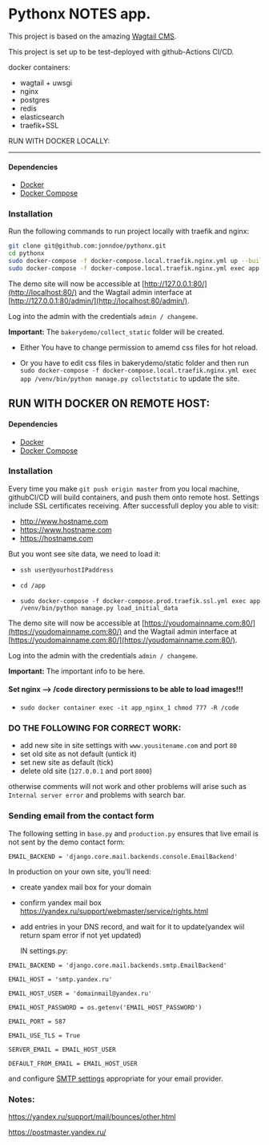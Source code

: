 



Pythonx NOTES app.
=======================


This project is based on the amazing [Wagtail CMS](https://github.com/wagtail/wagtail).

This project is set up to be test-deployed with github-Actions CI/CD.

docker containers: 

- wagtail + uwsgi
- nginx 
- postgres 
- redis 
- elasticsearch 
- traefik+SSL


RUN WITH DOCKER LOCALLY:

-----------------

#### Dependencies
* [Docker](https://docs.docker.com/engine/installation/)
* [Docker Compose](https://docs.docker.com/compose/install/)

### Installation
Run the following commands to run project locally with traefik and nginx:

```bash
git clone git@github.com:jonndoe/pythonx.git
cd pythonx
sudo docker-compose -f docker-compose.local.traefik.nginx.yml up --build
sudo docker-compose -f docker-compose.local.traefik.nginx.yml exec app /venv/bin/python manage.py load_initial_data
```

The demo site will now be accessible at [http://127.0.0.1:80/](http://localhost:80/) and the Wagtail admin
interface at [http://127.0.0.1:80/admin/](http://localhost:80/admin/).

Log into the admin with the credentials ``admin / changeme``.

**Important:** The `bakerydemo/collect_static` folder will be created. 

- Either You have to change permission to amemd css files for hot reload.

- Or you have to edit css files in bakerydemo/static folder and then run 
`sudo docker-compose -f docker-compose.local.traefik.nginx.yml exec app /venv/bin/python manage.py collectstatic`
  to update the site.



RUN WITH DOCKER ON REMOTE HOST:
-----------------

#### Dependencies
* [Docker](https://docs.docker.com/engine/installation/)
* [Docker Compose](https://docs.docker.com/compose/install/)

### Installation
Every time you make `git push origin master` from you local machine, githubCI/CD will build containers, and push them onto remote host.
Settings include SSL certificates receiving.
After successfull deploy you able to visit:
- http://www.hostname.com
- https://www.hostname.com
- https://hostname.com

But you wont see site data, we need to load it:

- `ssh user@yourhostIPaddress`

- `cd /app`

- `sudo docker-compose -f docker-compose.prod.traefik.ssl.yml exec app /venv/bin/python manage.py load_initial_data` 

The demo site will now be accessible at [https://youdomainname.com:80/](https://youdomainname.com:80/) and the Wagtail admin
interface at [https://youdomainname.com:80/](https://youdomainname.com:80/).

Log into the admin with the credentials ``admin / changeme``.

**Important:** The important info to be here.

####  Set nginx --> /code directory permissions to be able to load images!!! ####
- `sudo docker container exec -it app_nginx_1 chmod 777 -R /code`

### DO THE FOLLOWING FOR CORRECT WORK:
- add new site in site settings with `www.yousitename.com` and port `80`
- set old site as not default (untick it)
- set new site as default (tick)
- delete old site (`127.0.0.1` and port `8000`)

otherwise comments will not work and other problems will arise
such as `Internal server error` and problems with search bar.



### Sending email from the contact form

The following setting in `base.py` and `production.py` ensures that live email is not sent by the demo contact form:

`EMAIL_BACKEND = 'django.core.mail.backends.console.EmailBackend'`

In production on your own site, you'll need:

- create yandex mail box for your domain
- confirm yandex mail box https://yandex.ru/support/webmaster/service/rights.html
- add entries in your DNS record, and wait for it to update(yandex wiil return spam error if not yet updated)

  IN settings.py:

`EMAIL_BACKEND = 'django.core.mail.backends.smtp.EmailBackend'`

`EMAIL_HOST = 'smtp.yandex.ru'`

`EMAIL_HOST_USER = 'domainmail@yandex.ru'`

`EMAIL_HOST_PASSWORD = os.getenv('EMAIL_HOST_PASSWORD')`

`EMAIL_PORT = 587`

`EMAIL_USE_TLS = True`

`SERVER_EMAIL = EMAIL_HOST_USER`

`DEFAULT_FROM_EMAIL = EMAIL_HOST_USER`


and configure [SMTP settings](https://docs.djangoproject.com/en/1.10/topics/email/#smtp-backend) appropriate for your email provider.


### Notes:
https://yandex.ru/support/mail/bounces/other.html

https://postmaster.yandex.ru/

